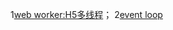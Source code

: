 

1[web worker:H5多线程](https://github.com/homobulla/javascript-/issues/1)；
2[event loop](https://github.com/homobulla/javascript-/issues/2)
